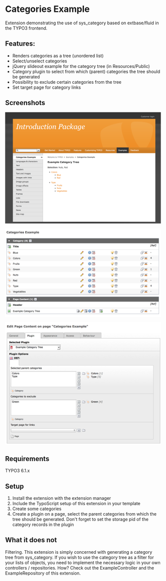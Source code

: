 Categories Example
==================

Extension demonstrating the use of sys_category based on extbase/fluid in the TYPO3 frontend.

## Features:

* Renders categories as a tree (unordered list)
* Select/unselect categories
* jQuery slideout example for the category tree (in Resources/Public)
* Category plugin to select from which (parent) categories the tree should be generated
* Possibility to exclude certain categories from the tree
* Set target page for category links

## Screenshots

![Category tree in frontend](Resources/Public/Screenshots/example_frontend.png "Example category tree")

![Category records and plugin](Resources/Public/Screenshots/example_records.png "Example records")

![Plugin form](Resources/Public/Screenshots/example_plugin.png "Example plugin")

## Requirements

TYPO3 6.1.x

## Setup

1. Install the extension with the extension manager
2. Include the TypoScript setup of this extension in your template
3. Create some categories
4. Create a plugin on a page, select the parent categories from which the tree should be generated. Don't forget to set the storage pid of the category records in the plugin

## What it does not

Filtering. This extension is simply concerned with generating a category tree from sys_category. If you wish to use the category tree as a filter for your lists of objects, you need to implement the necessary logic in your own controllers / repositories. How? Check out the ExampleController and the ExampleRepository of this extension.
